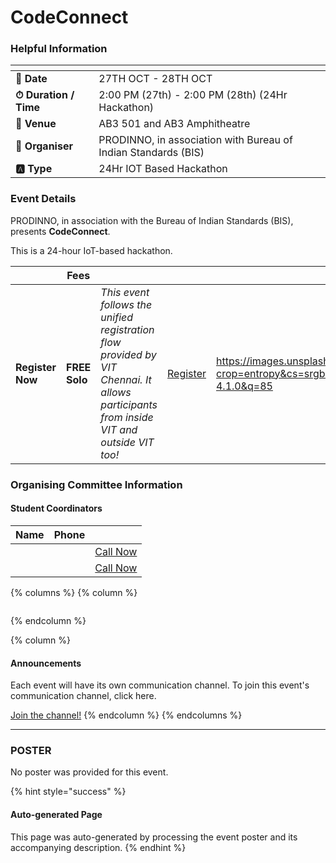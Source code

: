 # CodeConnect

### Helpful Information

<table data-view="cards"><thead><tr><th></th><th></th></tr></thead><tbody><tr><td><strong>📅 Date</strong></td><td>27TH OCT - 28TH OCT</td></tr><tr><td><strong>⏱ Duration / Time</strong></td><td>2:00 PM (27th) - 2:00 PM (28th) (24Hr Hackathon)</td></tr><tr><td><strong>📍 Venue</strong></td><td>AB3 501 and AB3 Amphitheatre</td></tr><tr><td><strong>👤 Organiser</strong></td><td>PRODINNO, in association with Bureau of Indian Standards (BIS)</td></tr><tr><td><strong>🅰️ Type</strong></td><td>24Hr IOT Based Hackathon</td></tr></tbody></table>

### Event Details

PRODINNO, in association with the Bureau of Indian Standards (BIS), presents **CodeConnect**.

This is a 24-hour IoT-based hackathon.

<table data-card-size="large" data-view="cards" data-full-width="false"><thead><tr><th></th><th>Fees</th><th></th><th></th><th data-hidden data-card-cover data-type="image">Cover image</th></tr></thead><tbody><tr><td><h4>Register Now</h4></td><td><strong>FREE</strong><br><strong>Solo</strong></td><td><em>This event follows the unified registration flow provided by VIT Chennai. It allows participants from inside VIT and outside VIT too!</em></td><td><a href="https://chennaievents.vit.ac.in/technovit/" class="button primary" data-icon="rocket-launch">Register</a></td><td><a href="https://images.unsplash.com/photo-1607000975574-0b425df6975a?crop=entropy&#x26;cs=srgb&#x26;fm=jpg&#x26;ixid=M3wxOTcwMjR8MHwxfHNlYXJjaHwxfHxnbyUyMGZvciUyMGl0fGVufDB8fHx8MTc2MTMwMTA2N3ww&#x26;ixlib=rb-4.1.0&#x26;q=85">https://images.unsplash.com/photo-1607000975574-0b425df6975a?crop=entropy&#x26;cs=srgb&#x26;fm=jpg&#x26;ixid=M3wxOTcwMjR8MHwxfHNlYXJjaHwxfHxnbyUyMGZvciUyMGl0fGVufDB8fHx8MTc2MTMwMTA2N3ww&#x26;ixlib=rb-4.1.0&#x26;q=85</a></td></tr></tbody></table>

### Organising Committee Information

#### Student Coordinators

<table data-card-size="large" data-view="cards"><thead><tr><th>Name</th><th>Phone</th><th></th></tr></thead><tbody><tr><td></td><td></td><td><a href="https://tel" class="button secondary">Call Now</a></td></tr><tr><td></td><td></td><td><a href="https://tel" class="button secondary">Call Now</a></td></tr></tbody></table>

{% columns %}
{% column %}
<figure><img src="https://images.unsplash.com/photo-1650897877751-4446f52a0cb3?crop=entropy&#x26;cs=srgb&#x26;fm=jpg&#x26;ixid=M3wxOTcwMjR8MHwxfHNlYXJjaHw2fHxhbm5vdW5jZW1lbnR8ZW58MHx8fHwxNzYxMjQ2MzUxfDA&#x26;ixlib-rb-4.1.0&#x26;q=85" alt=""><figcaption></figcaption></figure>
{% endcolumn %}

{% column %}
#### Announcements

Each event will have its own communication channel. To join this event's communication channel, click here.

<a href="https://chennaievents.vit.ac.in/technovit/" class="button primary" data-icon="bullhorn">Join the channel!</a>
{% endcolumn %}
{% endcolumns %}

***

### POSTER

No poster was provided for this event.

{% hint style="success" %}
#### Auto-generated Page

This page was auto-generated by processing the event poster and its accompanying description.
{% endhint %}
